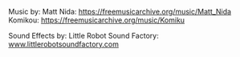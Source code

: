 Music by:
Matt Nida: https://freemusicarchive.org/music/Matt_Nida
Komikou: https://freemusicarchive.org/music/Komiku

Sound Effects by:
Little Robot Sound Factory: www.littlerobotsoundfactory.com
